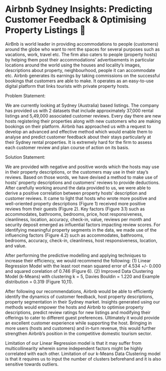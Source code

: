 # Airbnb Sydney Insights: Predicting Customer Feedback & Optimising Property Listings 🏡

AirBnb is world leader in providing accommodations to people (customers) around the globe who want to rent the spaces 
for several purposes such as vacations, work, travel etc. The firm also caters to people (property hosts) by helping them 
post their accommodations’ advertisements in particular locations around the world using the houses and locality’s 
images, descriptions about property, neighbourhood, people it can accommodate etc. Airbnb generates its earnings by 
taking commissions on the successful bookings that customers are able to make. It operates as an easy-to-use digital 
platform that links tourists with private property hosts.  

Problem Statement: 

We are currently looking at Sydney (Australia) based listings. The company has provided us with 2 datasets that include 
approximately 37,000 rental listings and 5,49,000 associated customer reviews. Every day there are new hosts 
registering their properties along with new customers who are making bookings on their platform. Airbnb has approached 
us with a request to develop an advanced and effective method which would enable them to analyse and predict 
customer feedback about their stays particularly at their Sydney rental properties. It is extremely hard for the firm to 
assess each customer review and plan course of action on its basis.  

Solution Statement: 

We are provided with negative and positive words which the hosts may use in their property descriptions, or the 
customers may use in their stay’s reviews. Based on those words, we have devised a method to make use of hosts’ 
property descriptions and customers’ reviews to provide deductions. After carefully working around the data provided to 
us, we were able to derive a positive correlation between property hosts’ description and customer reviews. It came to 
light that hosts who wrote more positive and well-oriented property descriptions (Figure 1) received more positive reviews 
from their guests (Figure 2). Key factors (Figure 3.1) such as accommodates, bathrooms, bedrooms, price, host 
responsiveness, cleanliness, location, accuracy, check-in, value, reviews per month and security deposit emerged as 
influential factors impacting review scores. For identifying meaningful property segments in the data, we made use of the 
influencing factors (Figure 4.2) such as accommodates, bathrooms, bedrooms, accuracy, check-in, cleanliness, host 
responsiveness, location, and value. 

After performing the predictive modelling and applying techniques to increase their efficiency, we would recommend the 
following: (1) Linear Regression Model with the least root mean squared error of 4.534 +/- 0.000 and squared corelation 
of 0.746 (Figure 6). (2) Improved Data Clustering Model (k-Means) with clustering k = 5, Davies Bouldin = 1.220 and 
Example distribution = 0.319 (Figure 10,11). 

After following our recommendations, Airbnb would be able to efficiently identify the dynamics of customer feedback, host 
property descriptions, property segmentation in their Sydney market. Insights generated using our methods would 
empower the hosts and Airbnb to optimise property descriptions, predict review ratings for new listings and modifying 
their offerings to cater to different guest preferences. Ultimately it would provide an excellent customer experience while 
supporting the host. Bringing in more users (hosts and customers) and in-turn revenue, this would further strengthen 
Airbnb’s position in the competitive domestic tourism sector. 

Limitation of our Linear Regression model is that it may suffer from multicollinearity wherein some independent factors 
might be highly correlated with each other. Limitation of our k-Means Data Clustering model is that it requires us to input 
the number of clusters beforehand and it is also sensitive towards outliers. 
